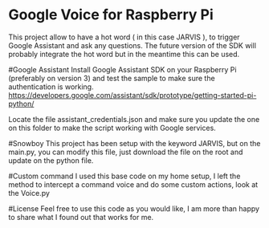 # Google Voice for Raspberry Pi
This project allow to have a hot word ( in this case JARVIS ), to trigger Google Assistant and ask any questions. 
The future version of the SDK will probably integrate the hot word but in the meantime this can be used.

#Google Assistant
Install Google Assistant SDK on your Raspberry Pi (preferably on version 3) and test the sample to make sure the authentication is working.
https://developers.google.com/assistant/sdk/prototype/getting-started-pi-python/

Locate the file assistant_credentials.json  and make sure you update the one on this folder to make the script working with Google services.

#Snowboy
This project has been setup with the keyword JARVIS, but on the main.py, you can modify this file, just download the file on the root and update on the python file.

#Custom command
I used this base code on my home setup, I left the method to intercept a command voice and do some custom actions, look at the Voice.py

#License
Feel free to use this code as you would like, I am more than happy to share what I found out that works for me.
